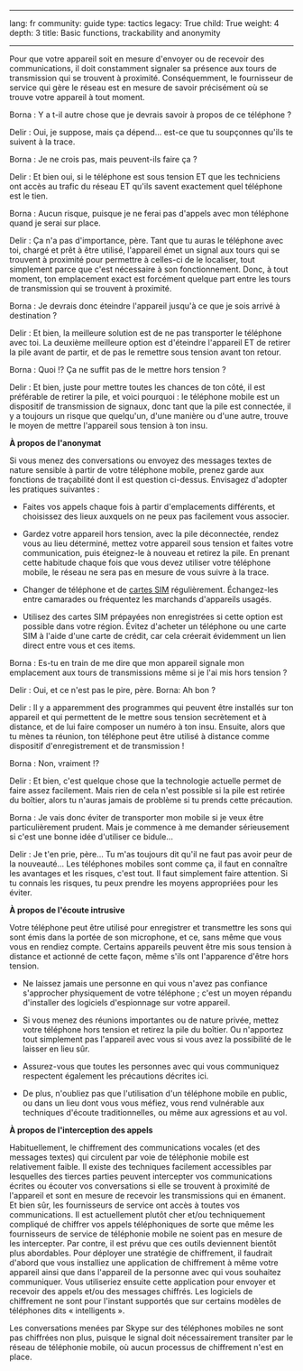 

---

lang: fr
community: guide
type: tactics
legacy: True
child: True
weight: 4
depth: 3
title: Basic functions, trackability and anonymity

---

Pour que votre appareil soit en mesure d'envoyer ou de recevoir des communications, il doit constamment signaler sa présence aux tours de transmission qui se trouvent à proximité. Conséquemment, le fournisseur de service qui gère le réseau est en mesure de savoir précisément où se trouve votre appareil à tout moment.

<div class="background" markdown=1>

Borna : Y a t-il autre chose que je devrais savoir à propos de ce téléphone ?

Delir : Oui, je suppose, mais ça dépend... est-ce que tu soupçonnes qu'ils te suivent à la trace.

Borna : Je ne crois pas, mais peuvent-ils faire ça ?

Delir : Et bien oui, si le téléphone est sous tension ET que les techniciens ont accès au trafic du réseau ET qu'ils savent exactement quel téléphone est le tien.

Borna : Aucun risque, puisque je ne ferai pas d'appels avec mon téléphone quand je serai sur place.

Delir : Ça n'a pas d'importance, père. Tant que tu auras le téléphone avec toi, chargé et prêt à être utilisé, l'appareil émet un signal aux tours qui se trouvent à proximité pour permettre à celles-ci de le localiser, tout simplement parce que c'est nécessaire à son fonctionnement. Donc, à tout moment, ton emplacement exact est forcément quelque part entre les tours de transmission qui se trouvent à proximité.

Borna : Je devrais donc éteindre l'appareil jusqu'à ce que je sois arrivé à destination ?

Delir : Et bien, la meilleure solution est de ne pas transporter le téléphone avec toi. La deuxième meilleure option est d'éteindre l'appareil ET de retirer la pile avant de partir, et de pas le remettre sous tension avant ton retour.

Borna : Quoi !? Ça ne suffit pas de le mettre hors tension ?

Delir : Et bien, juste pour mettre toutes les chances de ton côté, il est préférable de retirer la pile, et voici pourquoi : le téléphone mobile est un dispositif de transmission de signaux, donc tant que la pile est connectée, il y a toujours un risque que quelqu'un, d'une manière ou d'une autre, trouve le moyen de mettre l'appareil sous tension à ton insu.

</div>

**À propos de l'anonymat**

Si vous menez des conversations ou envoyez des messages textes de nature sensible à partir de votre téléphone mobile, prenez garde aux fonctions de traçabilité dont il est question ci-dessus. Envisagez d'adopter les pratiques suivantes :

* Faites vos appels chaque fois à partir d'emplacements différents, et choisissez des lieux auxquels on ne peux pas facilement vous associer.

* Gardez votre appareil hors tension, avec la pile déconnectée, rendez vous au lieu déterminé, mettez votre appareil sous tension et faites votre communication, puis éteignez-le à nouveau et retirez la pile. En prenant cette habitude chaque fois que vous devez utiliser votre téléphone mobile, le réseau ne sera pas en mesure de vous suivre à la trace.

* Changer de téléphone et de [cartes SIM](/fr/glossaire#Carte_SIM) régulièrement. Échangez-les entre camarades ou fréquentez les marchands d'appareils usagés.

* Utilisez des cartes SIM prépayées non enregistrées si cette option est possible dans votre région. Évitez d'acheter un téléphone ou une carte SIM à l'aide d'une carte de crédit, car cela créerait évidemment un lien direct entre vous et ces items.

<div class="background" markdown=1>

Borna : Es-tu en train de me dire que mon appareil signale mon emplacement aux tours de transmissions même si je l'ai mis hors tension ?

Delir : Oui, et ce n'est pas le pire, père.
Borna: Ah bon ?

Delir : Il y a apparemment des programmes qui peuvent être installés sur ton appareil et qui permettent de le mettre sous tension secrètement et à distance, et de lui faire composer un numéro à ton insu. Ensuite, alors que tu mènes ta réunion, ton téléphone peut être utilisé à distance comme dispositif d'enregistrement et de transmission !

Borna : Non, vraiment !?

Delir : Et bien, c'est quelque chose que la technologie actuelle permet de faire assez facilement. Mais rien de cela n'est possible si la pile est retirée du boîtier, alors tu n'auras jamais de problème si tu prends cette précaution.

Borna : Je vais donc éviter de transporter mon mobile si je veux être particulièrement prudent. Mais je commence à me demander sérieusement si c'est une bonne idée d'utiliser ce bidule...

Delir : Je t'en prie, père... Tu m'as toujours dit qu'il ne faut pas avoir peur de la nouveauté... Les téléphones mobiles sont comme ça, il faut en connaître les avantages et les risques, c'est tout. Il faut simplement faire attention. Si tu connais les risques, tu peux prendre les moyens appropriées pour les éviter.
</div>

**À propos de l'écoute intrusive**

Votre téléphone peut être utilisé pour enregistrer et transmettre les sons qui sont émis dans la portée de son microphone, et ce, sans même que vous vous en rendiez compte. Certains appareils peuvent être mis sous tension à distance et actionné de cette façon, même s'ils ont l'apparence d'être hors tension. 

* Ne laissez jamais une personne en qui vous n'avez pas confiance s'approcher physiquement de votre téléphone ; c'est un moyen répandu d'installer des logiciels d'espionnage sur votre appareil.

* Si vous menez des réunions importantes ou de nature privée, mettez votre téléphone hors tension et retirez la pile du boîtier. Ou n'apportez tout simplement pas l'appareil avec vous si vous avez la possibilité de le laisser en lieu sûr.

* Assurez-vous que toutes les personnes avec qui vous communiquez respectent également les précautions décrites ici. 

* De plus, n'oubliez pas que l'utilisation d'un téléphone mobile en public, ou dans un lieu dont vous vous méfiez, vous rend vulnérable aux techniques d'écoute traditionnelles, ou même aux agressions et au vol. 

**À propos de l'interception des appels**

Habituellement, le chiffrement des communications vocales (et des messages textes) qui circulent par voie de téléphonie mobile est relativement faible. Il existe des techniques facilement accessibles par lesquelles des tierces parties peuvent intercepter vos communications écrites ou écouter vos conversations si elle se trouvent à proximité de l'appareil et sont en mesure de recevoir les transmissions qui en émanent. Et bien sûr, les fournisseurs de service ont accès à toutes vos communications. Il est actuellement plutôt cher et/ou techniquement compliqué de chiffrer vos appels téléphoniques de sorte que même les fournisseurs de service de téléphonie mobile ne soient pas en mesure de les intercepter. Par contre, il est prévu que ces outils deviennent bientôt plus abordables. Pour déployer une stratégie de chiffrement, il faudrait d'abord que vous installiez une application de chiffrement à même votre appareil ainsi que dans l'appareil de la personne avec qui vous souhaitez communiquer. Vous utiliseriez ensuite cette application pour envoyer et recevoir des appels et/ou des messages chiffrés. Les logiciels de chiffrement ne sont pour l'instant supportés que sur certains modèles de téléphones dits « intelligents ».

Les conversations menées par Skype sur des téléphones mobiles ne sont pas chiffrées non plus, puisque le signal doit nécessairement transiter par le réseau de téléphonie mobile, où aucun processus de chiffrement n'est en place.


